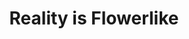 ---
layout: image
published: true
category: images
type: image

title: Reality is Flowerlike

src: reality-is-flowerlike-detail

caption-title: "Reality is Flowerlike (Detail)"
caption: "silk, shibori, stamps"

albums:
    - "reality"
---